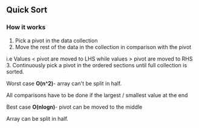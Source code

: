 ## Quick Sort

### How it works
1. Pick a pivot in the data collection
2. Move the rest of the data in the collection in comparison with the pivot

  i.e Values < pivot are moved to LHS while values > pivot are moved to RHS
3. Continuously pick a pivot in the ordered sections until full collection is sorted.

Worst case **O(n^2)**- array can't be split in half.

All comparisons have to be done if the largest / smallest value at the end

Best case **O(nlogn)**- pivot can be moved to the middle

Array can be split in half.